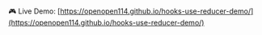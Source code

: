 🎮 Live Demo: [https://openopen114.github.io/hooks-use-reducer-demo/](https://openopen114.github.io/hooks-use-reducer-demo/)


